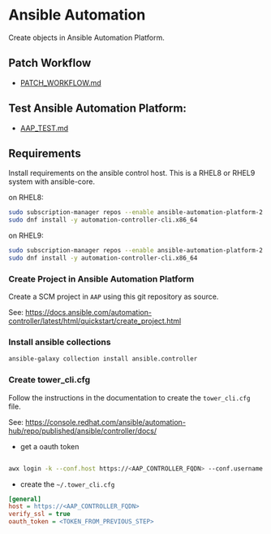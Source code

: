 # Ansible Automation

Create objects in Ansible Automation Platform.

## Patch Workflow

- [PATCH_WORKFLOW.md](PATCH_WORKFLOW.md)

## Test Ansible Automation Platform:

- [AAP_TEST.md](AAP_TEST.md)


## Requirements

Install requirements on the ansible control host.
This is a RHEL8 or RHEL9 system with ansible-core. 

on RHEL8:
``` bash
sudo subscription-manager repos --enable ansible-automation-platform-2.3-for-rhel-8-x86_64-rpms
sudo dnf install -y automation-controller-cli.x86_64
```

on RHEL9:
``` bash
sudo subscription-manager repos --enable ansible-automation-platform-2.3-for-rhel-9-x86_64-rpms
sudo dnf install -y automation-controller-cli.x86_64
```

### Create Project in Ansible Automation Platform

Create a SCM project in `AAP` using this git repository as source.

See: https://docs.ansible.com/automation-controller/latest/html/quickstart/create_project.html

### Install ansible collections

``` bash
ansible-galaxy collection install ansible.controller
```

### Create tower_cli.cfg

Follow the instructions in the documentation to create the `tower_cli.cfg` file.

See: https://console.redhat.com/ansible/automation-hub/repo/published/ansible/controller/docs/

- get a oauth token

``` bash

awx login -k --conf.host https://<AAP_CONTROLLER_FQDN> --conf.username <USER_NAME> --conf.password <PASSWORD>

```
- create the `~/.tower_cli.cfg` 

``` ini
[general]
host = https://<AAP_CONTROLLER_FQDN>
verify_ssl = true
oauth_token = <TOKEN_FROM_PREVIOUS_STEP>
```

